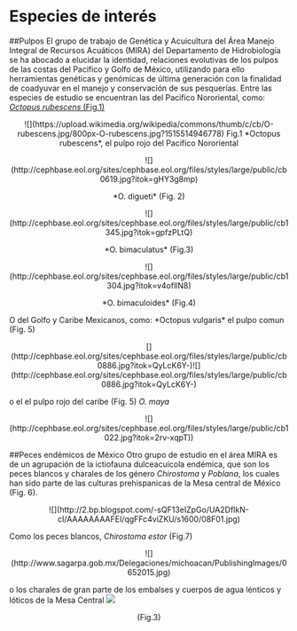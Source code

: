 # Especies de interés
##Pulpos
El grupo de trabajo de Genética y Acuicultura del Área Manejo Integral de Recursos Acuáticos (MIRA) del Departamento de Hidrobiología se ha abocado a elucidar la identidad, relaciones evolutivas de los pulpos de las costas del Pacifico y Golfo de México, utilizando para ello herramientas genéticas y genómicas de última generación con la finalidad de coadyuvar en el manejo y conservación de sus pesquerías.
Entre las especies de estudio se encuentran las del Pacifico Nororiental, como:
[*Octopus rubescens* (Fig.1)](https://upload.wikimedia.org/wikipedia/commons/thumb/c/cb/O-rubescens.jpg/800px-O-rubescens.jpg?1515514946778_genus) 
<p align="center">
![](https://upload.wikimedia.org/wikipedia/commons/thumb/c/cb/O-rubescens.jpg/800px-O-rubescens.jpg?1515514946778)
Fig.1 *Octopus rubescens*, el pulpo rojo del Pacifico Nororiental
<p>
<p align="center">
![](http://cephbase.eol.org/sites/cephbase.eol.org/files/styles/large/public/cb0619.jpg?itok=gHY3g8mp)
<p align="center">*O. digueti* (Fig. 2)
<p>

<p align="center">![](http://cephbase.eol.org/sites/cephbase.eol.org/files/styles/large/public/cb1345.jpg?itok=gpfzPLtQ)
<p align="center">*O. bimaculatus* (Fig.3)
<p>

<p align="center">![](http://cephbase.eol.org/sites/cephbase.eol.org/files/styles/large/public/cb1304.jpg?itok=v4ofllN8)<p align="center">*O. bimaculoides* (Fig.4)
<p>
O del Golfo y Caribe Mexicanos, como: *Octopus vulgaris* el pulpo comun (Fig. 5)
<p align="center">
[](http://cephbase.eol.org/sites/cephbase.eol.org/files/styles/large/public/cb0886.jpg?itok=QyLcK6Y-)![](http://cephbase.eol.org/sites/cephbase.eol.org/files/styles/large/public/cb0886.jpg?itok=QyLcK6Y-)

o el el pulpo rojo del caribe (Fig. 5) *O. maya*
<p align="center">
![](http://cephbase.eol.org/sites/cephbase.eol.org/files/styles/large/public/cb1022.jpg?itok=2rv-xqpT))



##Peces endémicos de México
Otro grupo de estudio en el área MIRA es de un agrupación de la ictiofauna dulceacuícola endémica, que son los peces blancos y charales de los género *Chirostoma* y *Poblana*, los cuales han sido parte de las culturas prehispanicas de la Mesa central de México (Fig. 6).

<p align="center">
![](http://2.bp.blogspot.com/-sQF13eIZpGo/UA2DflkN-cI/AAAAAAAAFEI/qgFFc4viZKU/s1600/08F01.jpg) 


Como los peces blancos, *Chirostoma estor* (Fig.7)

<p align="center">
![](http://www.sagarpa.gob.mx/Delegaciones/michoacan/PublishingImages/0652015.jpg)

o los charales de gran parte de los embalses y cuerpos de agua lénticos y lóticos de la Mesa Central
![](http://www.purepecha.mx/files/posted_images/2/kurucha_urapiti.jpg)
<p align="center">(Fig.3)
<p>

